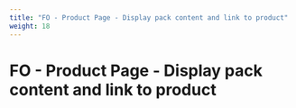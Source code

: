 ```yaml
---
title: "FO - Product Page - Display pack content and link to product"
weight: 18
---
```


# FO - Product Page - Display pack content and link to product
